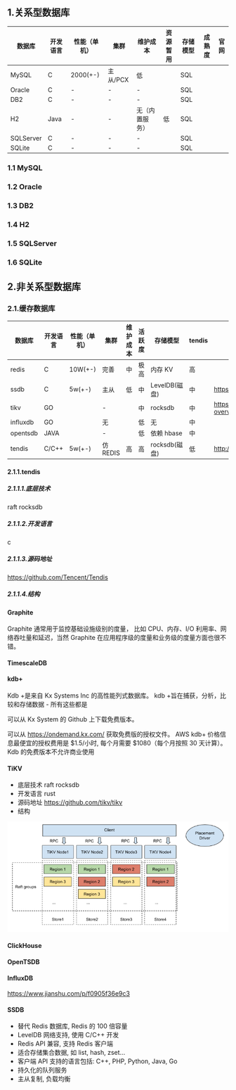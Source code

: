 ## 1.关系型数据库

| 数据库    | 开发语言 | 性能（单机） | 集群     | 维护成本       | 资源暂用 | 存储模型 | 成熟度 | 官网 |
| --------- | -------- | ------------ | -------- | -------------- | -------- | -------- | ------ | ---- |
| MySQL     | C        | 2000(+-)     | 主从/PCX | 低             |          | SQL      |        |
| Oracle    | C        | -            | -        | -              |          | SQL      |        |
| DB2       | C        | -            | -        | -              |          | SQL      |        |
| H2        | Java     | -            | -        | 无（内置服务） | 低       | SQL      |        |
| SQLServer | C        | -            | -        | -              |          | SQL      |        |
| SQLite    | C        | -            | -        | -              |          | SQL      |        |

### 1.1 MySQL

### 1.2 Oracle

### 1.3 DB2

### 1.4 H2

### 1.5 SQLServer

### 1.6 SQLite

## 2.非关系型数据库

### 2.1.缓存数据库

| 数据库   | 开发语言 | 性能（单机） | 集群     | 维护成本 | 活跃度 | 存储模型      | tendis | 官网                                                  |
| -------- | -------- | ------------ | -------- | -------- | ------ | ------------- | ------ | ----------------------------------------------------- |
| redis    | C        | 10W(+-)      | 完善     | 中       | 极高   | 内存 KV       | 高     |
| ssdb     | C        | 5w(+-)       | 主从     | 低       | 中     | LevelDB(磁盘) | 中     | https://ssdb.io/zh_cn/                                |
| tikv     | GO       |              | -        |          | 中     | rocksdb       | 中     | https://docs.pingcap.com/zh/tidb/stable/tikv-overview |
| influxdb | GO       |              | 无       |          | 低     | 无            | 中     |
| opentsdb | JAVA     |              | -        |          | 低     | 依赖 hbase    | 中     |
| tendis   | C/C++    | 5w(+-)       | 仿 REDIS | 高       | 高     | rocksdb(磁盘) | 低     | http://tendis.cn/#/                                   |

#### 2.1.1.tendis

##### 2.1.1.1.底层技术

raft
rocksdb

##### 2.1.1.2.开发语言

c

##### 2.1.1.3.源码地址

https://github.com/Tencent/Tendis

##### 2.1.1.4.结构

#### Graphite

Graphite 通常用于监控基础设施级别的度量，
比如 CPU、内存、I/O 利用率、网络吞吐量和延迟，当然 Graphite 在应用程序级的度量和业务级的度量方面也很不错。

#### TimescaleDB

#### kdb+

Kdb +是来自 Kx Systems Inc 的高性能列式数据库。
kdb +旨在捕获，分析，比较和存储数据 - 所有这些都是

可以从 Kx System 的 Github 上下载免费版本。

可以从 https://ondemand.kx.com/ 获取免费版的授权文件。
AWS kdb+ 价格信息最便宜的授权费用是 $1.5/小时, 每个月需要 $1080（每个月按照 30 天计算）。
Kdb 的免费版本不允许商业使用

#### TiKV

- 底层技术
  raft
  rocksdb
- 开发语言
  rust
- 源码地址
  https://github.com/tikv/tikv
- 结构

![](https://github.com/tikv/tikv/raw/master/images/tikv_stack.png)

#### ClickHouse

#### OpenTSDB

#### InfluxDB

https://www.jianshu.com/p/f0905f36e9c3

#### SSDB

- 替代 Redis 数据库, Redis 的 100 倍容量
- LevelDB 网络支持, 使用 C/C++ 开发
- Redis API 兼容, 支持 Redis 客户端
- 适合存储集合数据, 如 list, hash, zset...
- 客户端 API 支持的语言包括: C++, PHP, Python, Java, Go
- 持久化的队列服务
- 主从复制, 负载均衡
